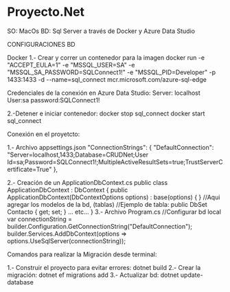 # Proyecto.Net

SO: MacOs
BD: Sql Server a través de Docker y Azure Data Studio

CONFIGURACIONES BD

Docker
1.- Crear y correr un contenedor para la imagen
docker run -e "ACCEPT_EULA=1" -e "MSSQL_USER=SA" -e "MSSQL_SA_PASSWORD=SQLConnect1\!" -e "MSSQL_PID=Developer" -p 1433:1433 -d --name=sql_connect mcr.microsoft.com/azure-sql-edge

  Credenciales de la conexión en Azure Data Studio:
    Server: localhost
    User:sa
    password:SQLConnect1!

2.-Detener e iniciar contenedor:
    docker stop sql_connect
    docker start sql_connect

Conexión en el proyetcto:

1.- Archivo appsettings.json
    "ConnectionStrings": {
        "DefaultConnection": "Server=localhost,1433;Database=CRUDNet;User Id=sa;Password=SQLConnect1!;MultipleActiveResultSets=true;TrustServerCertificate=True"
    },

2.- Creación de un ApplicationDbContext.cs
  public class ApplicationDbContext : DbContext
	{
        public ApplicationDbContext(DbContextOptions<ApplicationDbContext> options)
        : base(options)
        {
		}
		//Aqui agregar los modelos de la bd, (tablas)
    //Ejemplo de tabla:
		  public DbSet<Contacto> Contacto { get; set; } ... etc...
	}
3.- Archivo Program.cs
  //Configurar bd local
  var connectionString = builder.Configuration.GetConnectionString("DefaultConnection");
  builder.Services.AddDbContext<ApplicationDbContext>(options => options.UseSqlServer(connectionString));

Comandos para realizar la Migración desde terminal:

1.- Construir el proyecto para evitar errores:
    dotnet build 
2.- Crear la migración:
    dotnet ef migrations add <NombreDeLaMigracion>
3.- Actualizar bd:
    dotnet update-database

